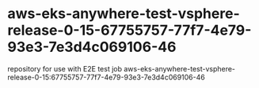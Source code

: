 # aws-eks-anywhere-test-vsphere-release-0-15-67755757-77f7-4e79-93e3-7e3d4c069106-46
repository for use with E2E test job aws-eks-anywhere-test-vsphere-release-0-15:67755757-77f7-4e79-93e3-7e3d4c069106-46
